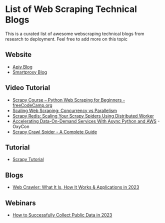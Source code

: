 # List of Web Scraping Technical Blogs

This is a curated list of awesome webscraping technical blogs from research to deployment.
Feel free to add more on this topic

## Website 
* [Apiy Blog](https://blog.apify.com/)
* [Smartproxy Blog](https://smartproxy.com/blog)
## Video Tutorial
* [Scrapy Course – Python Web Scraping for Beginners - freeCodeCamp.org](https://www.youtube.com/watch?v=mBoX_JCKZTE)
* [Scaling Web Scraping: Concurrency vs Parallelism](https://www.youtube.com/watch?v=zyil8asDCwk)
* [Scrapy Redis: Scaling Your Scrapy Spiders Using Distributed Worker](https://www.youtube.com/watch?v=ZoosqkROKOI)
* [Accelerating Data-On-Demand Services With Async Python and AWS](https://www.youtube.com/watch?v=9_K2UxEk0NA) - OxyCon
* [Scrapy Crawl Spider - A Complete Guide](https://www.youtube.com/watch?v=MaPyt6dpnVY)
## Tutorial
* [Scrapy Tutorial](https://docs.scrapy.org/en/latest/intro/tutorial.html)

## Blogs
* [Web Crawler: What It Is, How It Works & Applications in 2023](https://research.aimultiple.com/web-crawler/)

## Webinars
* [How to Successfully Collect Public Data in 2023](https://www.youtube.com/watch?v=EERwCHI09z0)
